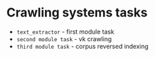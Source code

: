 # Crawling systems tasks

- `text_extractor` - first module task
- `second module task` - vk crawling
- `third module task` - corpus reversed indexing
